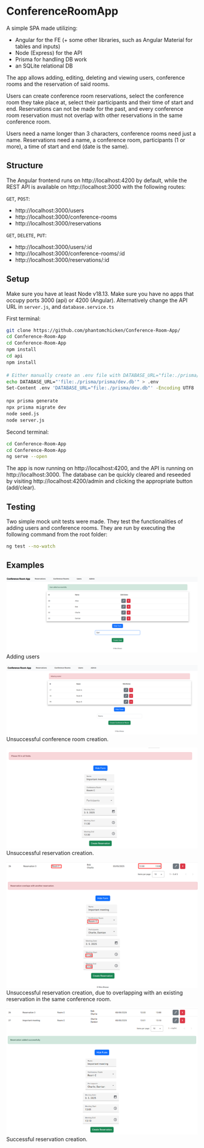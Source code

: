 # ConferenceRoomApp

A simple SPA made utilizing:
- Angular for the FE (+ some other libraries, such as Angular Material for tables and inputs)
- Node (Express) for the API
- Prisma for handling DB work
- an SQLite relational DB

The app allows adding, editing, deleting and viewing users, conference rooms and the reservation of said rooms.

Users can create conference room reservations, select the conference room they take place at, select their participants and their time of start and end. Reservations can not be made for the past, and every conference room reservation must not overlap with other reservations in the same conference room.

Users need a name longer than 3 characters, conference rooms need just a name.
Reservations need a name, a conference room, participants (1 or more), a time of start and end (date is the same).

## Structure

The Angular frontend runs on http://localhost:4200 by default, while the REST API is available on http://localhost:3000 with the following routes:

`GET`, `POST`:
- http://localhost:3000/users
- http://localhost:3000/conference-rooms
- http://localhost:3000/reservations

`GET`, `DELETE`, `PUT`:
- http://localhost:3000/users/:id
- http://localhost:3000/conference-rooms/:id
- http://localhost:3000/reservations/:id

## Setup

Make sure you have at least Node v18.13.
Make sure you have no apps that occupy ports 3000 (api) or 4200 (Angular). 
Alternatively change the API URL in ```server.js```, and ```database.service.ts```

First terminal:
```bash
git clone https://github.com/phantomchicken/Conference-Room-App/
cd Conference-Room-App
cd Conference-Room-App
npm install
cd api
npm install

# Either manually create an .env file with DATABASE_URL="file:./prisma/prisma/dev.db" and save it with UTF-8 encoding or run these two commands
echo DATABASE_URL="'file:./prisma/prisma/dev.db'" > .env
Set-Content .env 'DATABASE_URL="file:./prisma/dev.db"' -Encoding UTF8

npx prisma generate
npx prisma migrate dev
node seed.js
node server.js
```

Second terminal:
```bash
cd Conference-Room-App
cd Conference-Room-App
ng serve --open
```

The app is now running on http://localhost:4200, and the API is running on http://localhost:3000.
The database can be quickly cleared and reseeded by visiting http://localhost:4200/admin and clicking the appropriate button (add/clear).

## Testing

Two simple mock unit tests were made. They test the functionalities of adding users and conference rooms. They are run by executing the following command from the root folder:
```bash
ng test --no-watch
```

## Examples

![](./screenshots/users.png)
Adding users

![](./screenshots/conferencerooms.png)
Unsuccessful conference room creation.

![](./screenshots/reservation1.png)
Unsuccessful reservation creation.

![](./screenshots/reservation2.png)
Unsuccessful reservation creation, due to overlapping with an existing reservation in the same conference room.

![](./screenshots/reservation3.png)
Successful reservation creation.